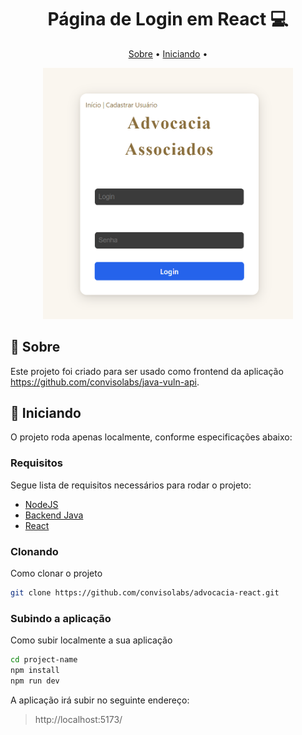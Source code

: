<h1 align="center" style="font-weight: bold;"> Página de Login em React 💻</h1>


<p align="center">
 <a href="#about">Sobre</a> • 
 <a href="#started">Iniciando</a> •  
</p>


<p align="center">
    <img src="./src/assets/login.png" alt="Image Example" width="400px">
</p>

<h2 id="about">📌 Sobre</h2>

Este projeto foi criado para ser usado como frontend da aplicação https://github.com/convisolabs/java-vuln-api.

<h2 id="started">🚀 Iniciando</h2>

O projeto roda apenas localmente, conforme especificações abaixo:

<h3>Requisitos</h3>

Segue lista de requisitos necessários para rodar o projeto:

- [NodeJS](https://nodejs.org/en)
- [Backend Java](https://github.com/convisolabs/java-vuln-api)
- [React](https://react.dev/)

<h3>Clonando</h3>

Como clonar o projeto
```bash
git clone https://github.com/convisolabs/advocacia-react.git
```

<h3>Subindo a aplicação</h3>

Como subir localmente a sua aplicação

```bash
cd project-name
npm install
npm run dev
```
A aplicação irá subir no seguinte endereço:
> http://localhost:5173/
